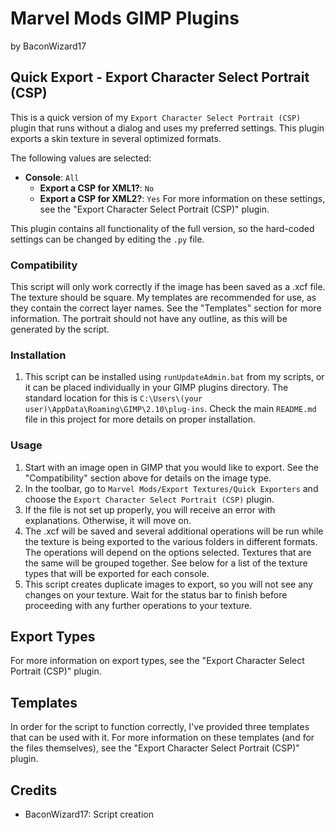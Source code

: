 # Marvel Mods GIMP Plugins
by BaconWizard17
## Quick Export - Export Character Select Portrait (CSP)
This is a quick version of my `Export Character Select Portrait (CSP)` plugin that runs without a dialog and uses my preferred settings. This plugin exports a skin texture in several optimized formats. 

The following values are selected:
 - **Console**: `All`
	- **Export a CSP for XML1?**: `No`
	- **Export a CSP for XML2?**: `Yes`
For more information on these settings, see the "Export Character Select Portrait (CSP)" plugin. 

This plugin contains all functionality of the full version, so the hard-coded settings can be changed by editing the `.py` file.

### Compatibility
This script will only work correctly if the image has been saved as a .xcf file. The texture should be square. My templates are recommended for use, as they contain the correct layer names. See the "Templates" section for more information. The portrait should not have any outline, as this will be generated by the script.

### Installation
 1. This script can be installed using `runUpdateAdmin.bat` from my scripts, or it can be placed individually in your GIMP plugins directory. The standard location for this is `C:\Users\(your user)\AppData\Roaming\GIMP\2.10\plug-ins`. Check the main `README.md` file in this project for more details on proper installation.

### Usage
1. Start with an image open in GIMP that you would like to export. See the "Compatibility" section above for details on the image type.
2. In the toolbar, go to `Marvel Mods/Export Textures/Quick Exporters` and choose the `Export Character Select Portrait (CSP)` plugin.
3. If the file is not set up properly, you will receive an error with explanations. Otherwise, it will move on.
4. The .xcf will be saved and several additional operations will be run while the texture is being exported to the various folders in different formats. The operations will depend on the options selected. Textures that are the same will be grouped together. See below for a list of the texture types that will be exported for each console. 
5. This script creates duplicate images to export, so you will not see any changes on your texture. Wait for the status bar to finish before proceeding with any further operations to your texture.

## Export Types
For more information on export types, see the "Export Character Select Portrait (CSP)" plugin. 

## Templates
In order for the script to function correctly, I've provided three templates that can be used with it. For more information on these templates (and for the files themselves), see the "Export Character Select Portrait (CSP)" plugin. 

## Credits
- BaconWizard17: Script creation
